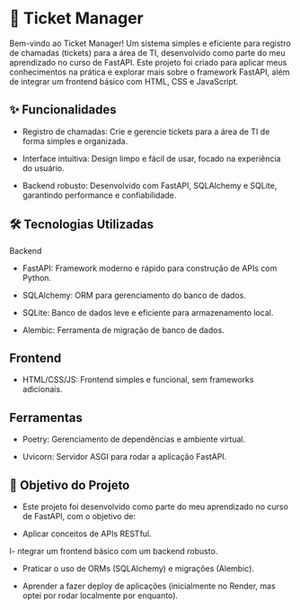 # 🚀 Ticket Manager
Bem-vindo ao Ticket Manager! Um sistema simples e eficiente para registro de chamadas (tickets) para a área de TI, desenvolvido como parte do meu aprendizado no curso de FastAPI. Este projeto foi criado para aplicar meus conhecimentos na prática e explorar mais sobre o framework FastAPI, além de integrar um frontend básico com HTML, CSS e JavaScript.

## ✨ Funcionalidades
- Registro de chamadas: Crie e gerencie tickets para a área de TI de forma simples e organizada.

- Interface intuitiva: Design limpo e fácil de usar, focado na experiência do usuário.

- Backend robusto: Desenvolvido com FastAPI, SQLAlchemy e SQLite, garantindo performance e confiabilidade.

## 🛠️ Tecnologias Utilizadas
Backend
- FastAPI: Framework moderno e rápido para construção de APIs com Python.

- SQLAlchemy: ORM para gerenciamento do banco de dados.

- SQLite: Banco de dados leve e eficiente para armazenamento local.

- Alembic: Ferramenta de migração de banco de dados.

##  Frontend
- HTML/CSS/JS: Frontend simples e funcional, sem frameworks adicionais.

##  Ferramentas
- Poetry: Gerenciamento de dependências e ambiente virtual.

- Uvicorn: Servidor ASGI para rodar a aplicação FastAPI.

##  🎯 Objetivo do Projeto
- Este projeto foi desenvolvido como parte do meu aprendizado no curso de FastAPI, com o objetivo de:

- Aplicar conceitos de APIs RESTful.

I- ntegrar um frontend básico com um backend robusto.

- Praticar o uso de ORMs (SQLAlchemy) e migrações (Alembic).

- Aprender a fazer deploy de aplicações (inicialmente no Render, mas optei por rodar localmente por enquanto).


